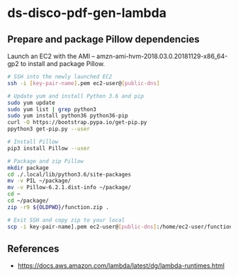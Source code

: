 # ds-disco-pdf-gen-lambda

## Prepare and package Pillow dependencies

Launch an EC2 with the AMI – amzn-ami-hvm-2018.03.0.20181129-x86_64-gp2 to install and package Pillow.

```bash
# SSH into the newly launched EC2
ssh -i [key-pair-name].pem ec2-user@[public-dns]

# Update yum and install Python 3.6 and pip
sudo yum update
sudo yum list | grep python3
sudo yum install python36 python36-pip
curl -O https://bootstrap.pypa.io/get-pip.py
ppython3 get-pip.py --user

# Install Pillow
pip3 install Pillow --user

# Package and zip Pillow
mkdir package
cd ./.local/lib/python3.6/site-packages
mv -v PIL ~/package/
mv -v Pillow-6.2.1.dist-info ~/package/
cd ~
cd ~/package/
zip -r9 ${OLDPWD}/function.zip .

# Exit SSH and copy zip to your local
scp -i key-pair-name].pem ec2-user@[public-dns]:/home/ec2-user/function.zip ~/Desktop/
```

## References

* https://docs.aws.amazon.com/lambda/latest/dg/lambda-runtimes.html
